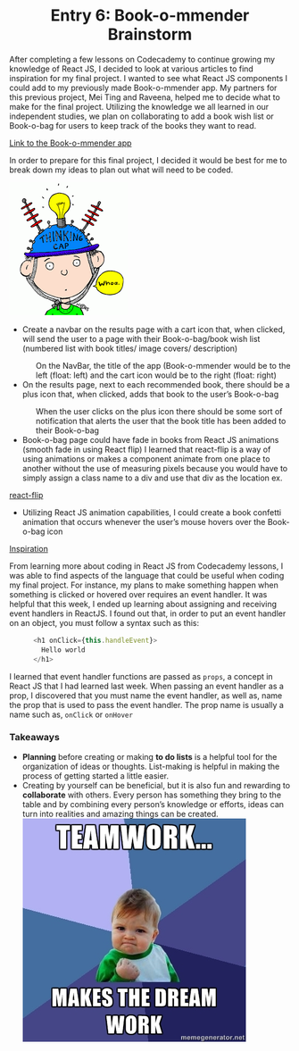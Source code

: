 # <center>Entry 6: Book-o-mmender Brainstorm</center>
<p>After completing a few lessons on Codecademy to continue growing my knowledge of React JS, I decided to look at various articles to find inspiration for my final project. I wanted to see what React JS components I could add to my previously made Book-o-mmender app. My partners for this previous project, Mei Ting and Raveena, helped me to decide what to make for the final project. Utilizing the knowledge we all learned in our independent studies, we plan on collaborating to add a book wish list or Book-o-bag for users to keep track of the books they want to read.</p> 

[Link to the Book-o-mmender app](http://book-o-mmender.herokuapp.com)

<p> In order to prepare for this final project, I decided it would be best for me to break down my ideas to plan out what will need to be coded. </p>
<img src="../entries/images/thinkingcap.png"/>
<ul>
	<li>Create a navbar on the results page with a cart icon that, when clicked, will send the user to a page with their Book-o-bag/book  wish list (numbered list with book titles/ image covers/ description) </li>
		<ul>On the NavBar, the title of the app (Book-o-mmender would be to the left (float: left) and the cart icon would be to the right (float: right)</ul>
	<li>On the results page, next to each recommended book, there should be a plus icon that, when clicked, adds that book to the user’s Book-o-bag</li>
		<ul>When the user clicks on the plus icon there should be some sort of notification that alerts the user that the book title has been added
		to their Book-o-bag</ul>
	<li>Book-o-bag page could have fade in books from React JS animations (smooth fade in
	using React flip) I learned that react-flip is a way of using animations or makes a 
	component animate from one place to another without the use of measuring pixels because you 
	would have to simply assign a class name to a div and use that div as the location ex. </li>
</ul>

[react-flip](https://www.npmjs.com/package/react-flip)
<ul>
	<li> Utilizing React JS animation capabilities, I could create a book confetti animation that occurs whenever the user’s mouse hovers over the Book-o-bag icon</li>
</ul>

[Inspiration](http://swizec.github.io/react-particles-experiment/)

<p> From learning more about coding in React JS from Codecademy lessons,
I was able to find aspects of the language that could be useful when coding
my final project. For instance, my plans to make something happen when something 
is clicked or hovered over requires an event handler. It was helpful that this week,
I ended up learning about assigning and receiving event handlers in ReactJS. I found out 
that, in order to put an event handler on an object, you must follow a syntax such as this:

```javascript
      <h1 onClick={this.handleEvent}>
        Hello world
      </h1>
``` 
<p>I learned that event handler functions are passed as <code>props</code>, 
a concept in React JS that I had learned last week. When passing an event handler 
as a prop, I discovered that you must name the event handler, as well as, name the prop
that is used to pass the event handler. The prop name is usually a name such as, <code>onClick</code> or <code>onHover</code></p> 

<h3>Takeaways</h3>
<ul>
	<li><b>Planning</b> before creating or making <b>to do lists</b> is a helpful tool for the organization of ideas or thoughts. List-making is helpful in making the process of getting started a little easier. </li>
	<li>Creating by yourself can be beneficial, but it is also fun and rewarding to <b>collaborate</b> with others. Every person has something they bring to the table and by combining every person’s knowledge or efforts, ideas can turn into realities and amazing things can be created. </li>
<img src="../entries/images/teamwork.jpg"/>
</ul>

